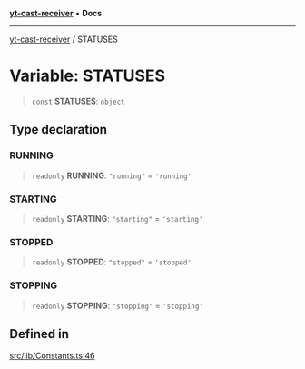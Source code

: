 [**yt-cast-receiver**](../README.md) • **Docs**

***

[yt-cast-receiver](../README.md) / STATUSES

# Variable: STATUSES

> `const` **STATUSES**: `object`

## Type declaration

### RUNNING

> `readonly` **RUNNING**: `"running"` = `'running'`

### STARTING

> `readonly` **STARTING**: `"starting"` = `'starting'`

### STOPPED

> `readonly` **STOPPED**: `"stopped"` = `'stopped'`

### STOPPING

> `readonly` **STOPPING**: `"stopping"` = `'stopping'`

## Defined in

[src/lib/Constants.ts:46](https://github.com/patrickkfkan/yt-cast-receiver/blob/bd89142d74e28aee740c2fbc2ea3a853e286e8db/src/lib/Constants.ts#L46)
